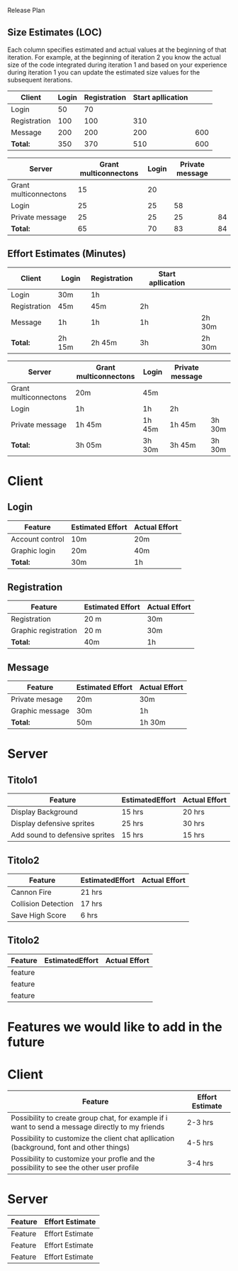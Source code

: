 Release Plan

## Size Estimates (LOC)

Each column specifies estimated and actual values at the beginning of that iteration. For example, at the beginning of iteration 2 you know the actual size of the code integrated during iteration 1 and based on your experience during iteration 1 you can update the estimated size values for the subsequent iterations.

| Client | Login | Registration | Start apllication | |
| --- | --- | --- | --- | --- |
| Login | 50 | 70 |   |
| Registration | 100 | 100 | 310 |
| Message | 200 | 200 | 200 | 600 |
| **Total:** | 350 | 370 | 510 | 600 |

| Server | Grant multiconnectons | Login | Private message ||
| --- | --- | --- | --- | --- |
| Grant multiconnectons | 15 | 20 |
| Login | 25 | 25 | 58 |
| Private message | 25 | 25 | 25 | 84 |
| **Total:** | 65 | 70 | 83 | 84 |



## Effort Estimates (Minutes)

| Client | Login | Registration | Start apllication | |
| --- | --- | --- | --- | --- |
| Login | 30m | 1h |   |
| Registration | 45m | 45m | 2h |
| Message | 1h | 1h | 1h | 2h 30m
| **Total:** | 2h 15m | 2h 45m | 3h | 2h 30m

| Server | Grant multiconnectons | Login | Private message | |
| --- | --- | --- | --- | --- |
| Grant multiconnectons | 20m | 45m |   |
| Login | 1h | 1h | 2h |
| Private message | 1h 45m | 1h 45m | 1h 45m | 3h 30m |
| **Total:** | 3h 05m | 3h 30m | 3h 45m | 3h 30m |

# **Client**

## Login
| Feature | Estimated Effort | Actual Effort |
| --- | --- | --- |
| Account control | 10m | 20m |
| Graphic login | 20m | 40m |
| **Total:** | 30m | 1h |

## Registration
| Feature | Estimated Effort | Actual Effort |
| --- | --- | --- |
| Registration | 20 m | 30m|
| Graphic registration | 20 m | 30m|
| **Total:** | 40m | 1h |

## Message
| Feature | Estimated Effort | Actual Effort |
| --- | --- | --- |
| Private mesage | 20m | 30m |
| Graphic message | 30m | 1h |
| **Total:** | 50m | 1h 30m |

# **Server**

## Titolo1
| Feature | EstimatedEffort | Actual Effort |
| --- | --- | --- |
| Display Background | 15 hrs | 20 hrs |
| Display defensive sprites | 25 hrs | 30 hrs |
| Add sound to defensive sprites | 15 hrs | 15 hrs |

## Titolo2
| Feature | EstimatedEffort | Actual Effort |
| --- | --- | --- |
| Cannon Fire | 21 hrs |
| Collision Detection | 17 hrs |
| Save High Score | 6 hrs |

## Titolo2
| Feature | EstimatedEffort | Actual Effort |
| --- | --- | --- |
| feature |   |
| feature |   |
| feature |   |




# **Features we would like to add in the future**
# Client

| Feature | Effort Estimate |
| --- | --- |
| Possibility to create group chat, for example if i want to send a message directly to my friends | 2-3 hrs |
| Possibility to customize the client chat apllication (background, font and other things) | 4-5 hrs |
| Possibility to customize your profle and the possibility to see the other user profile | 3-4 hrs |

# Server

| Feature | Effort Estimate |
| --- | --- |
| Feature | Effort Estimate |
| Feature | Effort Estimate |
| Feature | Effort Estimate |
